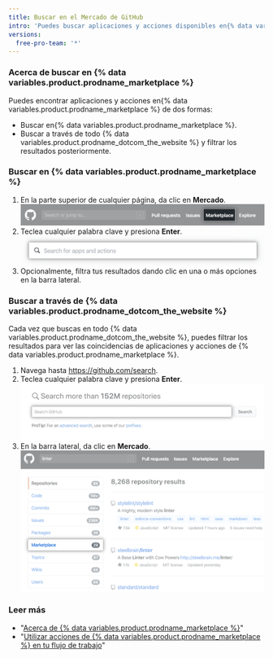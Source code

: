 ```yaml
---
title: Buscar en el Mercado de GitHub
intro: 'Puedes buscar aplicaciones y acciones disponibles en{% data variables.product.prodname_marketplace %}.'
versions:
  free-pro-team: '*'
---
```


### Acerca de buscar en {% data variables.product.prodname_marketplace %}

Puedes encontrar aplicaciones y acciones en{% data variables.product.prodname_marketplace %} de dos formas:

- Buscar en{% data variables.product.prodname_marketplace %}.
- Buscar a través de todo {% data variables.product.prodname_dotcom_the_website %} y filtrar los resultados posteriormente.

### Buscar en {% data variables.product.prodname_marketplace %}

1. En la parte superior de cualquier página, da clic en **Mercado**. ![Enlace a Mercado](/assets/images/help/search/marketplace-link.png)
2. Teclea cualquier palabra clave y presiona **Enter**. ![Buscar linter en {% data variables.product.prodname_marketplace %}](/assets/images/help/search/marketplace-apps-and-actions-search-field.png)
3. Opcionalmente, filtra tus resultados dando clic en una o más opciones en la barra lateral.

### Buscar a través de {% data variables.product.prodname_dotcom_the_website %}

Cada vez que buscas en todo {% data variables.product.prodname_dotcom_the_website %}, puedes filtrar los resultados para ver las coincidencias de aplicaciones y acciones de {% data variables.product.prodname_marketplace %}.

1. Navega hasta https://github.com/search.
2. Teclea cualquier palabra clave y presiona **Enter**. ![campo buscar](/assets/images/help/search/search-field.png)
3. En la barra lateral, da clic en **Mercado**. ![Buscar resultados para linter con la opción del menú lateral del Mercado resaltada](/assets/images/help/search/marketplace-left-side-navigation.png)

### Leer más

- "[Acerca de {% data variables.product.prodname_marketplace %}](/github/customizing-your-github-workflow/about-github-marketplace)"
- "[Utilizar acciones de {% data variables.product.prodname_marketplace %} en tu flujo de trabajo](/actions/automating-your-workflow-with-github-actions/using-actions-from-github-marketplace-in-your-workflow)"
